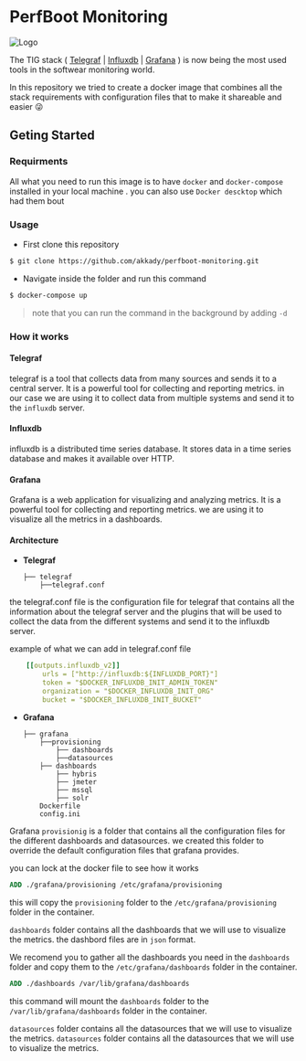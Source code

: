# PerfBoot Monitoring

![Logo](https://blog.octo.com/wp-content/uploads/2017/05/screenshot-from-2017-05-26-15-50-46-1024x130.png)

The TIG stack ( [Telegraf](https://docs.influxdata.com/telegraf/v1.22/) | [Influxdb](https://docs.influxdata.com/influxdb/v2.2/) | [Grafana](https://grafana.com/docs/grafana/latest/) ) is now being the most used tools in the  softwear monitoring world.

In this repository we tried to create a docker image that  combines all the stack requirements with configuration files that to make it shareable and easier 😜

## Geting Started

### Requirments

All what you need to run this image is to have ``` docker ``` and ``` docker-compose ``` installed in your local machine . 
you can also use ``` Docker descktop ``` which had them bout 

### Usage 

 - First clone this repository

 ```bash
 $ git clone https://github.com/akkady/perfboot-monitoring.git
 ```
- Navigate inside the folder and run this command 
```bash 
$ docker-compose up
```
> note that you can run the command in the background by adding ``` -d ```

### How it works

#### **Telegraf**

telegraf is a tool that collects data from many sources and sends it to a central server. It is a powerful tool for collecting and reporting metrics. in our case we are using it to collect data from multiple systems and send it to the ```influxdb``` server.

#### **Influxdb**
influxdb is a distributed time series database. It stores data in a time series database and makes it available over HTTP.

#### **Grafana**
Grafana is a web application for visualizing and analyzing metrics. It is a powerful tool for collecting and reporting metrics. we are using it to visualize all the metrics in a dashboards.

#### **Architecture**


- **Telegraf**

    ```
    ├── telegraf
        ├──telegraf.conf
    ```
the telegraf.conf file is the configuration file for telegraf that contains all the information about the telegraf server and the plugins that will be used to collect the data from the different systems and send it to the influxdb server.

example of what we can add in telegraf.conf file

```yml
    [[outputs.influxdb_v2]]
        urls = ["http://influxdb:${INFLUXDB_PORT}"]
        token = "$DOCKER_INFLUXDB_INIT_ADMIN_TOKEN"
        organization = "$DOCKER_INFLUXDB_INIT_ORG"
        bucket = "$DOCKER_INFLUXDB_INIT_BUCKET"
 ```
- **Grafana**

    ```
    ├── grafana
        ├──provisioning
            ├── dashboards
            ├──datasources
        ├── dashboards
            ├── hybris
            ├── jmeter
            ├── mssql
            ├── solr
        Dockerfile
        config.ini
    ```
Grafana ```provisionig``` is a folder that contains all the configuration files for the different dashboards and datasources. we created this folder to override the default configuration files that grafana provides.

you can lock at the docker file to see how it works

```dockerfile
ADD ./grafana/provisioning /etc/grafana/provisioning
```
this will copy the ```provisioning``` folder to the ```/etc/grafana/provisioning``` folder in the container.

```dashboards``` folder contains all the dashboards that we will use to visualize the metrics. 
the dashbord files are in ```json``` format.

We recomend you to gather all the dashboards you need in the ```dashboards``` folder and copy them to the ```/etc/grafana/dashboards``` folder in the container.

```dockerfile
ADD ./dashboards /var/lib/grafana/dashboards
```
this command will mount the ```dashboards``` folder to the ```/var/lib/grafana/dashboards``` folder in the container.

```datasources``` folder contains all the datasources that we will use to visualize the metrics.
```datasources``` folder contains all the datasources that we will use to visualize the metrics.






